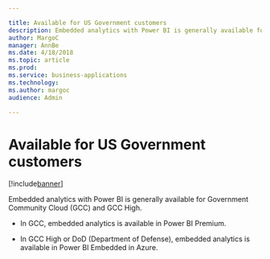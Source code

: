 ```yaml
---

title: Available for US Government customers
description: Embedded analytics with Power BI is generally available for Government Community Cloud (GCC) and GCC High.
author: MargoC
manager: AnnBe
ms.date: 4/18/2018
ms.topic: article
ms.prod: 
ms.service: business-applications
ms.technology: 
ms.author: margoc
audience: Admin

---
```

#  Available for US Government customers




[!include[banner](../../includes/banner.md)]

Embedded analytics with Power BI is generally available for Government Community
Cloud (GCC) and GCC High.

-   In GCC, embedded analytics is available in Power BI Premium.

-   In GCC High or DoD (Department of Defense), embedded analytics is available
    in Power BI Embedded in Azure.
